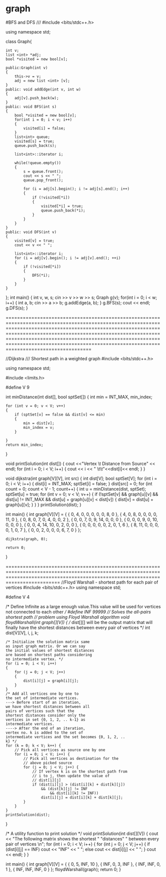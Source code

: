 # graph


#BFS and DFS        /// 
#include <bits/stdc++.h>

using namespace std;

class Graph{

    int v;
    list <int> *adj;
    bool *visited = new bool[v];

    public:Graph(int v)
    {
        this->v = v;
        adj = new list <int> [v];
    }
    public: void addEdge(int v, int w)
    {
        adj[v].push_back(w);
    }
    public: void BFS(int s)
    {
        bool *visited = new bool[v];
        for(int i = 0; i < v; i++)
        {
            visited[i] = false;
        }
        list<int> queue;
        visited[s] = true;
        queue.push_back(s);

        list<int>::iterator i;

        while(!queue.empty())
        {
            s = queue.front();
            cout << s << " ";
            queue.pop_front();

            for (i = adj[s].begin(); i != adj[s].end(); i++)
            {
                if (!visited[*i])
                {
                    visited[*i] = true;
                    queue.push_back(*i);
                }
            }
        }
    }
    public: void DFS(int v)
    {
        visited[v] = true;
        cout << v << " ";

        list<int>::iterator i;
        for (i = adj[v].begin(); i != adj[v].end(); ++i)
        {
            if (!visited[*i])
            {
                DFS(*i);
            }
        }
    }
};
int main()
{
    int v, w, s;
    cin >> v >> w >> s;
    Graph g(v);
    for(int i = 0; i < w; i++)
    {
        int a, b;
        cin >> a >> b;
        g.addEdge(a, b);
    }
    g.BFS(s);
    cout << endl;
    g.DFS(s);
}

==================================================================================================================================================================================================================================================================================================================================================================

//Dijkstra   /// Shortest path in a weighted graph
#include <bits/stdc++.h>

using namespace std;

#include <limits.h>
 
#define V 9

int minDistance(int dist[], bool sptSet[])
{
    int min = INT_MAX, min_index;
 
    for (int v = 0; v < V; v++)
    {
        if (sptSet[v] == false && dist[v] <= min)
        {
            min = dist[v];
            min_index = v;
        }
            
    }
    return min_index;
}

void printSolution(int dist[])
{
    cout <<"Vertex \t Distance from Source" << endl;
    for (int i = 0; i < V; i++)
    {
        cout  << i << " \t\t"<<dist[i]<< endl;
    } 
}

void dijkstra(int graph[V][V], int src)
{
    int dist[V];
    bool sptSet[V];
    for (int i = 0; i < V; i++)
    {
        dist[i] = INT_MAX;
        sptSet[i] = false;
    }
    dist[src] = 0;
    for (int count = 0; count < V - 1; count++) {
        int u = minDistance(dist, sptSet);
        sptSet[u] = true;
        for (int v = 0; v < V; v++)
        {
            if (!sptSet[v] && graph[u][v] && dist[u] != INT_MAX && dist[u] + graph[u][v] < dist[v])
            {
                dist[v] = dist[u] + graph[u][v];
            }
        }
    }
    printSolution(dist);
}

int main()
{
    int graph[V][V] = { { 0, 4, 0, 0, 0, 0, 0, 8, 0 },
                        { 4, 0, 8, 0, 0, 0, 0, 11, 0 },
                        { 0, 8, 0, 7, 0, 4, 0, 0, 2 },
                        { 0, 0, 7, 0, 9, 14, 0, 0, 0 },
                        { 0, 0, 0, 9, 0, 10, 0, 0, 0 },
                        { 0, 0, 4, 14, 10, 0, 2, 0, 0 },
                        { 0, 0, 0, 0, 0, 2, 0, 1, 6 },
                        { 8, 11, 0, 0, 0, 0, 1, 0, 7 },
                        { 0, 0, 2, 0, 0, 0, 6, 7, 0 } };
 
    dijkstra(graph, 0);
 
    return 0;
}




=====================================================================================================================================================================================
//Floyd Warshall - shortest path for each pair of vertices
#include <bits/stdc++.h>
using namespace std;

#define V 4
  
/* Define Infinite as a large enough
value.This value will be used for
vertices not connected to each other */
#define INF 99999
// Solves the all-pairs shortest path
// problem using Floyd Warshall algorithm
void floydWarshall(int graph[][V])
{
    /* dist[][] will be the output matrix
    that will finally have the shortest
    distances between every pair of vertices */
    int dist[V][V], i, j, k;
  
    /* Initialize the solution matrix same
    as input graph matrix. Or we can say
    the initial values of shortest distances
    are based on shortest paths considering
    no intermediate vertex. */
    for (i = 0; i < V; i++)
    {
        for (j = 0; j < V; j++)
        {
            dist[i][j] = graph[i][j];
        }
    }
    /* Add all vertices one by one to
    the set of intermediate vertices.
    ---> Before start of an iteration,
    we have shortest distances between all
    pairs of vertices such that the
    shortest distances consider only the
    vertices in set {0, 1, 2, .. k-1} as
    intermediate vertices.
    ----> After the end of an iteration,
    vertex no. k is added to the set of
    intermediate vertices and the set becomes {0, 1, 2, ..
    k} */
    for (k = 0; k < V; k++) {
        // Pick all vertices as source one by one
        for (i = 0; i < V; i++) {
            // Pick all vertices as destination for the
            // above picked source
            for (j = 0; j < V; j++) {
                // If vertex k is on the shortest path from
                // i to j, then update the value of
                // dist[i][j]
                if (dist[i][j] > (dist[i][k] + dist[k][j])
                    && (dist[k][j] != INF
                        && dist[i][k] != INF))
                    dist[i][j] = dist[i][k] + dist[k][j];
            }
        }
    }
    printSolution(dist);
}
  
/* A utility function to print solution */
void printSolution(int dist[][V])
{
    cout << "The following matrix shows the shortest "
            "distances"
            " between every pair of vertices \n";
    for (int i = 0; i < V; i++) {
        for (int j = 0; j < V; j++) {
            if (dist[i][j] == INF)
                cout << "INF"
                     << "     ";
            else
                cout << dist[i][j] << "     ";
        }
        cout << endl;
    }
}

int main()
{
    int graph[V][V] = { { 0, 5, INF, 10 },
                        { INF, 0, 3, INF },
                        { INF, INF, 0, 1 },
                        { INF, INF, INF, 0 } };
    floydWarshall(graph);
    return 0;
}
